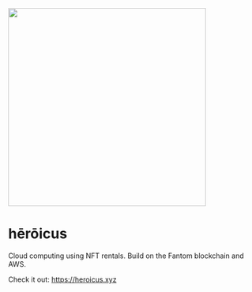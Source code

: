 <img src="https://heroicus.xyz/images/tmp5szz2naz.png" width="400" height="400"/>

# hērōicus

Cloud computing using NFT rentals. Build on the Fantom blockchain and AWS.

Check it out: https://heroicus.xyz
